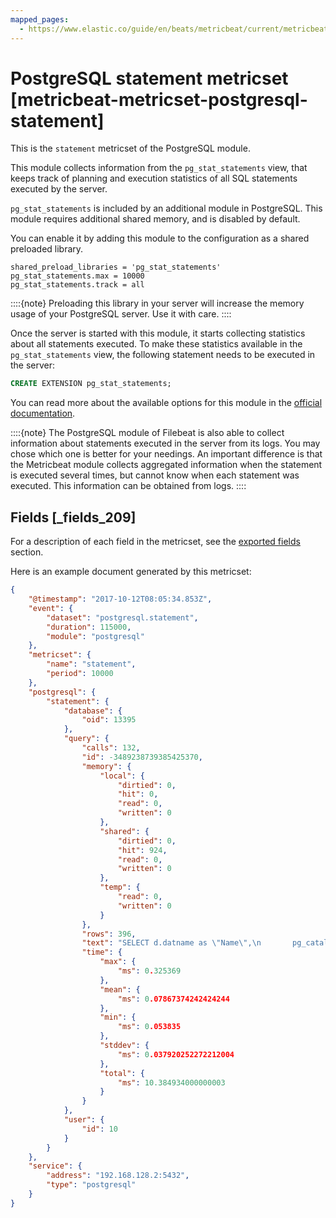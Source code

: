 ```yaml
---
mapped_pages:
  - https://www.elastic.co/guide/en/beats/metricbeat/current/metricbeat-metricset-postgresql-statement.html
---
```


# PostgreSQL statement metricset [metricbeat-metricset-postgresql-statement]

This is the `statement` metricset of the PostgreSQL module.

This module collects information from the `pg_stat_statements` view, that keeps track of planning and execution statistics of all SQL statements executed by the server.

`pg_stat_statements` is included by an additional module in PostgreSQL. This module requires additional shared memory, and is disabled by default.

You can enable it by adding this module to the configuration as a shared preloaded library.

```
shared_preload_libraries = 'pg_stat_statements'
pg_stat_statements.max = 10000
pg_stat_statements.track = all
```

::::{note}
Preloading this library in your server will increase the memory usage of your PostgreSQL server. Use it with care.
::::


Once the server is started with this module, it starts collecting statistics about all statements executed. To make these statistics available in the `pg_stat_statements` view, the following statement needs to be executed in the server:

```sql
CREATE EXTENSION pg_stat_statements;
```

You can read more about the available options for this module in the [official documentation](https://www.postgresql.org/docs/13/pgstatstatements.html).

::::{note}
The PostgreSQL module of Filebeat is also able to collect information about statements executed in the server from its logs. You may chose which one is better for your needings. An important difference is that the Metricbeat module collects aggregated information when the statement is executed several times, but cannot know when each statement was executed. This information can be obtained from logs.
::::


## Fields [_fields_209]

For a description of each field in the metricset, see the [exported fields](/reference/metricbeat/exported-fields-postgresql.md) section.

Here is an example document generated by this metricset:

```json
{
    "@timestamp": "2017-10-12T08:05:34.853Z",
    "event": {
        "dataset": "postgresql.statement",
        "duration": 115000,
        "module": "postgresql"
    },
    "metricset": {
        "name": "statement",
        "period": 10000
    },
    "postgresql": {
        "statement": {
            "database": {
                "oid": 13395
            },
            "query": {
                "calls": 132,
                "id": -3489238739385425370,
                "memory": {
                    "local": {
                        "dirtied": 0,
                        "hit": 0,
                        "read": 0,
                        "written": 0
                    },
                    "shared": {
                        "dirtied": 0,
                        "hit": 924,
                        "read": 0,
                        "written": 0
                    },
                    "temp": {
                        "read": 0,
                        "written": 0
                    }
                },
                "rows": 396,
                "text": "SELECT d.datname as \"Name\",\n       pg_catalog.pg_get_userbyid(d.datdba) as \"Owner\",\n       pg_catalog.pg_encoding_to_char(d.encoding) as \"Encoding\",\n       d.datcollate as \"Collate\",\n       d.datctype as \"Ctype\",\n       pg_catalog.array_to_string(d.datacl, $1) AS \"Access privileges\"\nFROM pg_catalog.pg_database d\nORDER BY 1",
                "time": {
                    "max": {
                        "ms": 0.325369
                    },
                    "mean": {
                        "ms": 0.07867374242424244
                    },
                    "min": {
                        "ms": 0.053835
                    },
                    "stddev": {
                        "ms": 0.037920252272212004
                    },
                    "total": {
                        "ms": 10.384934000000003
                    }
                }
            },
            "user": {
                "id": 10
            }
        }
    },
    "service": {
        "address": "192.168.128.2:5432",
        "type": "postgresql"
    }
}
```


